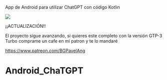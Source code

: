 App de Android para utilizar ChatGPT con código Kotlin

![](https://user-images.githubusercontent.com/50802374/232262522-d1d2ab46-3fbb-4f07-8e47-4e700428420d.jpg)
 
¡¡ACTUALIZACIÓN!!

El proyecto sigue avanzando, si quieres este completo con la versión GTP-3 Turbo comprame un cafe en mi patron y te lo mandaré

https://www.patreon.com/BGPavelAng


# Android_ChaTGPT
